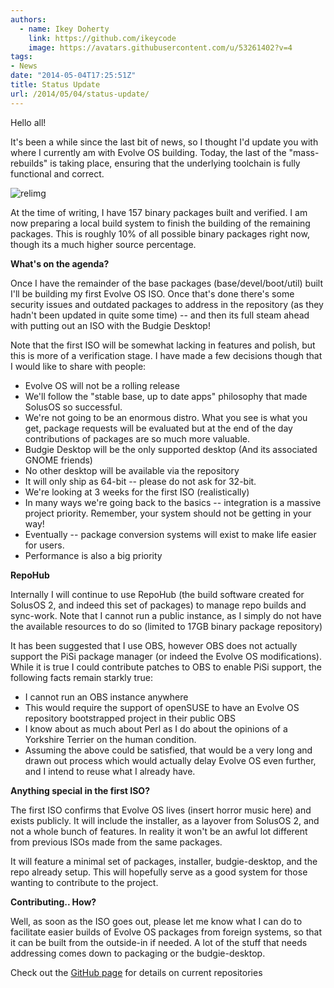 ```yaml
---
authors:
  - name: Ikey Doherty
    link: https://github.com/ikeycode
    image: https://avatars.githubusercontent.com/u/53261402?v=4
tags:
- News
date: "2014-05-04T17:25:51Z"
title: Status Update
url: /2014/05/04/status-update/
---
```


Hello all!

It's been a while since the last bit of news, so I thought I'd update you with where I currently am with Evolve OS building. Today, the last of the "mass-rebuilds" is 
taking place, ensuring that the underlying toolchain is fully functional and correct. <!--more-->

![relimg](Screenshot-from-2014-05-04-180645.png)

At the time of writing, I have 157 binary packages built and verified. I am now preparing a local build system to finish the building of the remaining packages. This is 
roughly 10% of all possible binary packages right now, though its a much higher source percentage.

**What's on the agenda?**

Once I have the remainder of the base packages (base/devel/boot/util) built I'll be building my first Evolve OS ISO. Once that's done there's some security issues and 
outdated packages to address in the repository (as they hadn't been updated in quite some time) -- and then its full steam ahead with putting out an ISO with the Budgie 
Desktop!

Note that the first ISO will be somewhat lacking in features and polish, but this is more of a verification stage. I have made a few decisions though that I would like to share 
with people:

* Evolve OS will not be a rolling release
* We'll follow the "stable base, up to date apps" philosophy that made SolusOS so successful.
* We're not going to be an enormous distro. What you see is what you get, package requests will be evaluated but at the end of the day contributions of packages are so 
much more valuable.
* Budgie Desktop will be the only supported desktop (And its associated GNOME friends)
* No other desktop will be available via the repository
* It will only ship as 64-bit -- please do not ask for 32-bit.
* We're looking at 3 weeks for the first ISO (realistically)
* In many ways we're going back to the basics -- integration is a massive project priority. Remember, your system should not be getting in your way!
* Eventually -- package conversion systems will exist to make life easier for users.
* Performance is also a big priority

**RepoHub**

Internally I will continue to use RepoHub (the build software created for SolusOS 2, and indeed this set of packages) to manage repo builds and sync-work. Note that I cannot 
run a public instance, as I simply do not have the available resources to do so (limited to 17GB binary package repository)

It has been suggested that I use OBS, however OBS does not actually support the PiSi package manager (or indeed the Evolve OS modifications). While it is true I could 
contribute patches to OBS to enable PiSi support, the following facts remain starkly true:

* I cannot run an OBS instance anywhere
* This would require the support of openSUSE to have an Evolve OS repository bootstrapped project in their public OBS
* I know about as much about Perl as I do about the opinions of a Yorkshire Terrier on the human condition.
* Assuming the above could be satisfied, that would be a very long and drawn out process which would actually delay Evolve OS even further, and I intend to reuse what 
I already have.

**Anything special in the first ISO?**

The first ISO confirms that Evolve OS lives (insert horror music here) and exists publicly. It will include the installer, as a layover from SolusOS 2, and not a whole bunch 
of features. In reality it won't be an awful lot different from previous ISOs made from the same packages.

It will feature a minimal set of packages, installer, budgie-desktop, and the repo already setup. This will hopefully serve as a good system for those wanting to contribute 
to the project.

**Contributing.. How?**

Well, as soon as the ISO goes out, please let me know what I can do to facilitate easier builds of Evolve OS packages from foreign systems, so that it can be built from the 
outside-in if needed. A lot of the stuff that needs addressing comes down to packaging or the budgie-desktop.

Check out the [GitHub page](https://github.com/solus-project) for details on current repositories